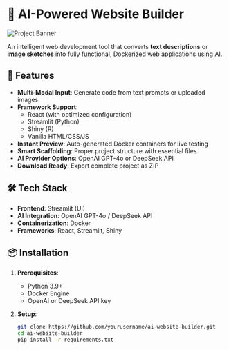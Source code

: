 # 🚀 AI-Powered Website Builder

![Project Banner](https://via.placeholder.com/1200x400.png?text=AI+Website+Builder+-+From+Sketch+to+Code+in+Seconds)

An intelligent web development tool that converts **text descriptions** or **image sketches** into fully functional, Dockerized web applications using AI.

## 🌟 Features

- **Multi-Modal Input**: Generate code from text prompts or uploaded images
- **Framework Support**:
  - React (with optimized configuration)
  - Streamlit (Python)
  - Shiny (R)
  - Vanilla HTML/CSS/JS
- **Instant Preview**: Auto-generated Docker containers for live testing
- **Smart Scaffolding**: Proper project structure with essential files
- **AI Provider Options**: OpenAI GPT-4o or DeepSeek API
- **Download Ready**: Export complete project as ZIP

## 🛠️ Tech Stack

- **Frontend**: Streamlit (UI)
- **AI Integration**: OpenAI GPT-4o / DeepSeek API
- **Containerization**: Docker
- **Frameworks**: React, Streamlit, Shiny

## 📦 Installation

1. **Prerequisites**:
   - Python 3.9+
   - Docker Engine
   - OpenAI or DeepSeek API key

2. **Setup**:
   ```bash
   git clone https://github.com/yourusername/ai-website-builder.git
   cd ai-website-builder
   pip install -r requirements.txt
